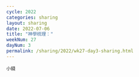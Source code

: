 ```yaml
---
cycle: 2022
categories: sharing
layout: sharing
date: 2022-07-06
title: "神學梳理："
weekNum: 27
dayNum: 3
permalink: /sharing/2022/wk27-day3-sharing.html
---
```


[](https://eccseattle.github.io/media/sharing/2022/wk027/2022-07-06-bin.m4a)

`小錢`
